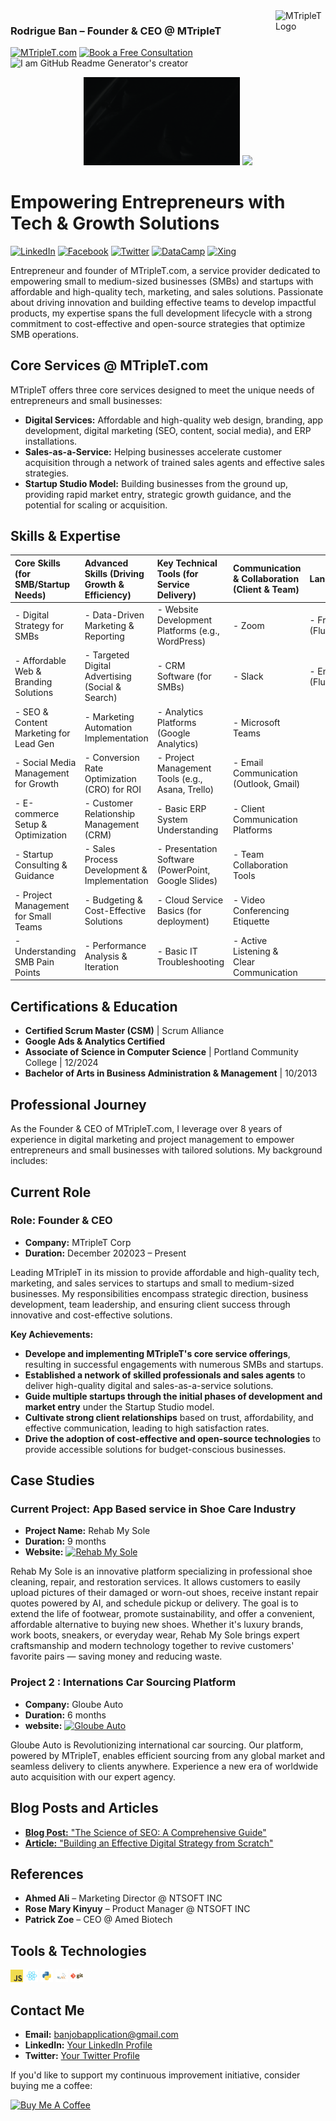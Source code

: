 <div align="left">
  <img src="https://imgur.com/xsxHlba.png" alt="MTripleT Logo" width="80" align="right">
</div>

### Rodrigue Ban – Founder & CEO @ MTripleT
[![MTripleT.com](https://img.shields.io/badge/Visit-MTripleT.com-brightgreen)](https://www.mtriplet.com)
[![Book a Free Consultation](https://img.shields.io/badge/Book-Free_Consultation-brightgreen)](https://calendar.app.google/KbnF2BCkpg2LqaLg7)
![I am GitHub Readme Generator's creator](https://pbs.twimg.com/profile_banners/1670752162627080192/1698632205/1080x360)

<div align="center">
  <img src="https://github.com/kbanr101/kbanr101/raw/main/Black%20%26%20Orange%20Simple%20Welcome%20To%20My%20Channel%20Youtube%20Intro.gif" alt="tech" width="250">
  <img height="150" src="https://camo.githubusercontent.com/62da68eb62b1e5f175f7d1f0191dd89a653d7908feb22d37d4a0ab07365d6791/68747470733a2f2f6d656469612e67697068792e636f6d2f6d656469612f4d3967624264396e6244724f5475314d71782f67697068792e676966"  />
</div>

# Empowering Entrepreneurs with Tech & Growth Solutions

[![LinkedIn](https://img.shields.io/badge/LinkedIn-Connect-blue)](https://www.linkedin.com/in/yourlinkedin)
[![Facebook](https://img.shields.io/badge/Facebook-Connect-1877F2)](https://www.facebook.com/profile.php?id=61552699000536)
[![Twitter](https://img.shields.io/badge/Twitter-Follow-1DA1F2)](https://twitter.com/yourtwitter)
[![DataCamp](https://img.shields.io/badge/DataCamp-Profile-03EF62)](https://www.datacamp.com/portfolio/rodriguekameniban)
[![Xing](https://img.shields.io/badge/Xing-Connect-006567)](https://www.xing.com/profile/yourxing)

Entrepreneur and founder of MTripleT.com, a service provider dedicated to empowering small to medium-sized businesses (SMBs) and startups with affordable and high-quality tech, marketing, and sales solutions. Passionate about driving innovation and building effective teams to develop impactful products, my expertise spans the full development lifecycle with a strong commitment to cost-effective and open-source strategies that optimize SMB operations. 

## Core Services @ MTripleT.com

MTripleT offers three core services designed to meet the unique needs of entrepreneurs and small businesses:

* **Digital Services:** Affordable and high-quality web design, branding, app development, digital marketing (SEO, content, social media), and ERP installations.
* **Sales-as-a-Service:** Helping businesses accelerate customer acquisition through a network of trained sales agents and effective sales strategies.
* **Startup Studio Model:** Building businesses from the ground up, providing rapid market entry, strategic growth guidance, and the potential for scaling or acquisition.

## Skills & Expertise

| **Core Skills (for SMB/Startup Needs)** | **Advanced Skills (Driving Growth & Efficiency)** | **Key Technical Tools (for Service Delivery)** | **Communication & Collaboration (Client & Team)** | **Languages** |
| :-------------------------------------- | :---------------------------------------------- | :--------------------------------------------- | :---------------------------------------------- | :------------------ |
| - Digital Strategy for SMBs             | - Data-Driven Marketing & Reporting              | - Website Development Platforms (e.g., WordPress) | - Zoom                                          | - French (Fluent)   |
| - Affordable Web & Branding Solutions   | - Targeted Digital Advertising (Social & Search)   | - CRM Software (for SMBs)                       | - Slack                                         | - English (Fluent)  |
| - SEO & Content Marketing for Lead Gen  | - Marketing Automation Implementation            | - Analytics Platforms (Google Analytics)        | - Microsoft Teams                               |                     |
| - Social Media Management for Growth    | - Conversion Rate Optimization (CRO) for ROI     | - Project Management Tools (e.g., Asana, Trello)| - Email Communication (Outlook, Gmail)          |                     |
| - E-commerce Setup & Optimization       | - Customer Relationship Management (CRM)         | - Basic ERP System Understanding              | - Client Communication Platforms                |                     |
| - Startup Consulting & Guidance         | - Sales Process Development & Implementation     | - Presentation Software (PowerPoint, Google Slides)| - Team Collaboration Tools                      |                     |
| - Project Management for Small Teams    | - Budgeting & Cost-Effective Solutions         | - Cloud Service Basics (for deployment)         | - Video Conferencing Etiquette                  |                     |
| - Understanding SMB Pain Points         | - Performance Analysis & Iteration               | - Basic IT Troubleshooting                      | - Active Listening & Clear Communication      |                     |

## Certifications & Education

-   **Certified Scrum Master (CSM)** | Scrum Alliance
-   **Google Ads & Analytics Certified**
-   **Associate of Science in Computer Science** | Portland Community College | 12/2024
-   **Bachelor of Arts in Business Administration & Management** | 10/2013

## Professional Journey

As the Founder & CEO of MTripleT.com, I leverage over 8 years of experience in digital marketing and project management to empower entrepreneurs and small businesses with tailored solutions. My background includes:

## Current Role

### Role: Founder & CEO
- **Company:** MTripleT Corp
- **Duration:** December 202023 – Present

Leading MTripleT in its mission to provide affordable and high-quality tech, marketing, and sales services to startups and small to medium-sized businesses. My responsibilities encompass strategic direction, business development, team leadership, and ensuring client success through innovative and cost-effective solutions.

**Key Achievements:**

* **Develope and implementing MTripleT's core service offerings**, resulting in successful engagements with numerous SMBs and startups.
* **Established a network of skilled professionals and sales agents** to deliver high-quality digital and sales-as-a-service solutions.
* **Guide multiple startups through the initial phases of development and market entry** under the Startup Studio model.
* **Cultivate strong client relationships** based on trust, affordability, and effective communication, leading to high satisfaction rates.
* **Drive the adoption of cost-effective and open-source technologies** to provide accessible solutions for budget-conscious businesses.

## Case Studies

### Current Project: App Based service in Shoe Care Industry
- **Project Name:** Rehab My Sole
- **Duration:** 9 months
- **Website:** [![Rehab My Sole](https://img.shields.io/badge/Visit-Rehab_My_sole-brightgreen)](https://www.rehabmysole.com)

Rehab My Sole is an innovative platform specializing in professional shoe cleaning, repair, and restoration services. It allows customers to easily upload pictures of their damaged or worn-out shoes, receive instant repair quotes powered by AI, and schedule pickup or delivery.
The goal is to extend the life of footwear, promote sustainability, and offer a convenient, affordable alternative to buying new shoes.
Whether it's luxury brands, work boots, sneakers, or everyday wear, Rehab My Sole brings expert craftsmanship and modern technology together to revive customers' favorite pairs — saving money and reducing waste.


### Project 2 : Internations Car Sourcing Platform
- **Company:** Gloube Auto
- **Duration:** 6 months
- **website:** [![Gloube Auto](https://img.shields.io/badge/Visit-Gloube_Auto-brightgreen)](https://www.gloubeauto.com)
  
Gloube Auto is Revolutionizing international car sourcing. Our platform, powered by MTripleT, enables efficient sourcing from any global market and seamless delivery to clients anywhere. Experience a new era of worldwide auto acquisition with our expert agency.



## Blog Posts and Articles

- [**Blog Post:** "The Science of SEO: A Comprehensive Guide"](https://www.banbizkartel.com/post/science-of-seo)
- [**Article:** "Building an Effective Digital Strategy from Scratch"](https://www.banbizkartel.com/post/effective-digital-strategy)

## References

- **Ahmed Ali** – Marketing Director @ NTSOFT INC
- **Rose Mary Kinyuy** – Product Manager @ NTSOFT INC
- **Patrick Zoe** – CEO @ Amed Biotech

## Tools & Technologies

<code><img height="20" src="https://raw.githubusercontent.com/github/explore/80688e429a7d4ef2fca1e82350fe8e3517d3494d/topics/javascript/javascript.png"></code>
<code><img height="20" src="https://raw.githubusercontent.com/github/explore/80688e429a7d4ef2fca1e82350fe8e3517d3494d/topics/react/react.png"></code>
<code><img height="20" src="https://raw.githubusercontent.com/github/explore/80688e429a7d4ef2fca1e82350fe8e3517d3494d/topics/python/python.png"></code>
<code><img height="20" src="https://raw.githubusercontent.com/github/explore/80688e429a7d4ef2fca1e82350fe8e3517d3494d/topics/mysql/mysql.png"></code>
<code><img height="20" src="https://raw.githubusercontent.com/github/explore/80688e429a7d4ef2fca1e82350fe8e3517d3494d/topics/git/git.png"></code>

## Contact Me
- **Email:** [banjobapplication@gmail.com](mailto:banjobapplication@gmail.com)
- **LinkedIn:** [Your LinkedIn Profile](https://www.linkedin.com/in/yourlinkedin)
- **Twitter:** [Your Twitter Profile](https://twitter.com/yourtwitter)

If you'd like to support my continuous improvement initiative, consider buying me a coffee:

<a href="https://www.buymeacoffee.com/kbanr101q" target="_blank"><img src="https://cdn.buymeacoffee.com/buttons/v2/default-red.png" alt="Buy Me A Coffee" width="150"></a>
